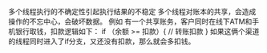多个线程执行的不确定性引起执行结果的不稳定
多个线程对账本的共享，会造成操作的不忘中心，会破坏数据。
例如 有一个共享账务，客户同时在线下ATM和手机银行取钱，扣款逻辑如下：
if （余额 >= 扣款）{
	// 转账扣款
}
如果这俩个渠道的线程同时进入了if分支，又还没有扣款，那么就会多扣钱。